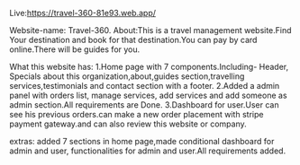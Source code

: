 Live:https://travel-360-81e93.web.app/

Website-name: Travel-360.
About:This is a travel management website.Find Your destination and book for that destination.You can pay by card online.There will be guides for you.

What this website has:
1.Home page with 7 components.Including- Header, Specials about this organization,about,guides section,travelling services,testimonials and contact section with a footer.
2.Added a admin panel with orders list, manage services, add services and add someone as admin section.All requirements are Done.
3.Dashboard for user.User can see his previous orders.can make a new order placement with stripe payment gateway.and can also review this website or company.

extras: added 7 sections in home page,made conditional dashboard for admin and user, functionalities for admin and user.All requirements added.